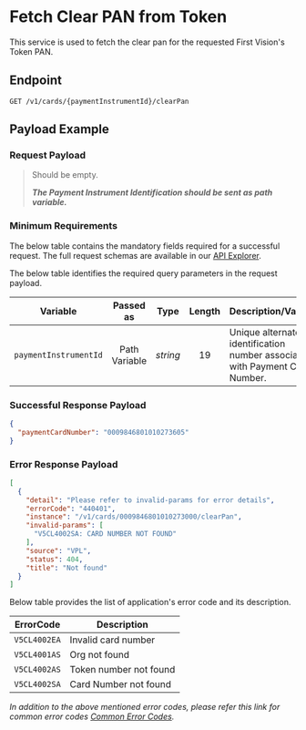 # Fetch Clear PAN from Token

This service is used to fetch the clear pan for the requested First Vision's Token PAN.

## Endpoint

`GET /v1/cards/{paymentInstrumentId}/clearPan`

## Payload Example

### Request Payload

>Should be empty. 
>
>***The Payment Instrument Identification should be sent as path variable.***

### Minimum Requirements

The below table contains the mandatory fields required for a successful request. The full request schemas are available in our [API Explorer](../api/?type=get&path=/v1/cards/{paymentInstrumentId}/clearPan).

The below table identifies the required query parameters in the request payload.

| Variable | Passed as | Type | Length | Description/Values |
| -------- | :-------: | :--: | :------------: | ------------------ |
| `paymentInstrumentId` | Path Variable | *string* | 19 | Unique alternate identification number associated with Payment Card Number. |

### Successful Response Payload

```json
{
  "paymentCardNumber": "0009846801010273605"
}
```
### Error Response Payload

```json
[
  {
    "detail": "Please refer to invalid-params for error details",
    "errorCode": "440401",
    "instance": "/v1/cards/0009846801010273000/clearPan",
    "invalid-params": [
      "V5CL4002SA: CARD NUMBER NOT FOUND"
    ],
    "source": "VPL",
    "status": 404,
    "title": "Not found"
  }
]
```

Below table provides the list of application's error code and its description.

| ErrorCode |  Description |
| --------  | ------------------ |
|`V5CL4002EA` | Invalid card number |
|`V5CL4001AS` | Org not found |
|`V5CL4002AS` | Token number not found |
|`V5CL4002SA` | Card Number not found |

*In addition to the above mentioned error codes, please refer this link for common error codes [Common Error Codes](?path=docs/Common_Error_Code.md).*